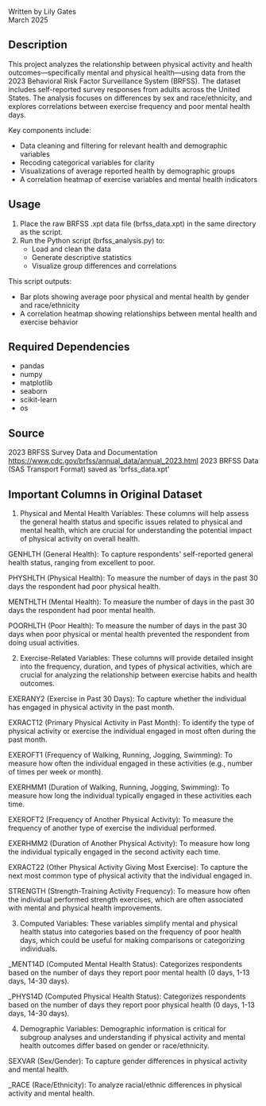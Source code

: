 Written by Lily Gates  
March 2025

## Description
This project analyzes the relationship between physical activity and health outcomes—specifically mental and physical health—using data from the 2023 Behavioral Risk Factor Surveillance System (BRFSS). The dataset includes self-reported survey responses from adults across the United States. The analysis focuses on differences by sex and race/ethnicity, and explores correlations between exercise frequency and poor mental health days.

Key components include:
* Data cleaning and filtering for relevant health and demographic variables
* Recoding categorical variables for clarity
* Visualizations of average reported health by demographic groups
* A correlation heatmap of exercise variables and mental health indicators

## Usage
1. Place the raw BRFSS .xpt data file (brfss_data.xpt) in the same directory as the script.
2. Run the Python script (brfss_analysis.py) to:
	* Load and clean the data
	* Generate descriptive statistics
	* Visualize group differences and correlations

This script outputs:
* Bar plots showing average poor physical and mental health by gender and race/ethnicity
* A correlation heatmap showing relationships between mental health and exercise behavior

## Required Dependencies
* pandas
* numpy
* matplotlib
* seaborn
* scikit-learn
* os

## Source

2023 BRFSS Survey Data and Documentation https://www.cdc.gov/brfss/annual_data/annual_2023.html
2023 BRFSS Data (SAS Transport Format) saved as 'brfss_data.xpt'

## Important Columns in Original Dataset

1. Physical and Mental Health Variables:
These columns will help assess the general health status and specific issues related to physical and mental health, which are crucial for understanding the potential impact of physical activity on overall health.

GENHLTH (General Health): To capture respondents' self-reported general health status, ranging from excellent to poor.

PHYSHLTH (Physical Health): To measure the number of days in the past 30 days the respondent had poor physical health.

MENTHLTH (Mental Health): To measure the number of days in the past 30 days the respondent had poor mental health.

POORHLTH (Poor Health): To measure the number of days in the past 30 days when poor physical or mental health prevented the respondent from doing usual activities.

2. Exercise-Related Variables:
These columns will provide detailed insight into the frequency, duration, and types of physical activities, which are crucial for analyzing the relationship between exercise habits and health outcomes.

EXERANY2 (Exercise in Past 30 Days): To capture whether the individual has engaged in physical activity in the past month.

EXRACT12 (Primary Physical Activity in Past Month): To identify the type of physical activity or exercise the individual engaged in most often during the past month.

EXEROFT1 (Frequency of Walking, Running, Jogging, Swimming): To measure how often the individual engaged in these activities (e.g., number of times per week or month).

EXERHMM1 (Duration of Walking, Running, Jogging, Swimming): To measure how long the individual typically engaged in these activities each time.

EXEROFT2 (Frequency of Another Physical Activity): To measure the frequency of another type of exercise the individual performed.

EXERHMM2 (Duration of Another Physical Activity): To measure how long the individual typically engaged in the second activity each time.

EXRACT22 (Other Physical Activity Giving Most Exercise): To capture the next most common type of physical activity that the individual engaged in.

STRENGTH (Strength-Training Activity Frequency): To measure how often the individual performed strength exercises, which are often associated with mental and physical health improvements.

3. Computed Variables:
These variables simplify mental and physical health status into categories based on the frequency of poor health days, which could be useful for making comparisons or categorizing individuals.

_MENT14D (Computed Mental Health Status): Categorizes respondents based on the number of days they report poor mental health (0 days, 1-13 days, 14-30 days).

_PHYS14D (Computed Physical Health Status): Categorizes respondents based on the number of days they report poor physical health (0 days, 1-13 days, 14-30 days).

4. Demographic Variables:
Demographic information is critical for subgroup analyses and understanding if physical activity and mental health outcomes differ based on gender or race/ethnicity.

SEXVAR (Sex/Gender): To capture gender differences in physical activity and mental health.

_RACE (Race/Ethnicity): To analyze racial/ethnic differences in physical activity and mental health.